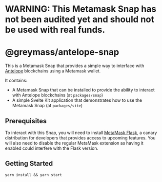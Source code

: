# WARNING: This Metamask Snap has not been audited yet and should not be used with real funds.

# @greymass/antelope-snap

This is a Metamask Snap that provides a simple way to interface with [Antelope](https://eosnetwork.com/antelope/) blockchains using a Metamask wallet.

It contains:

- A Metamask Snap that can be installed to provide the ability to interact with Antelope blockchains (at `packages/snap`)
- A simple Svelte Kit application that demonstrates how to use the Metamask Snap (at `packages/site`)

## Prerequisites

To interact with this Snap, you will need to install [MetaMask Flask](https://metamask.io/flask/),
a canary distribution for developers that provides access to upcoming features. You will also need to disable the regular MetaMask extension as having it enabled could interfere with the Flask version.

## Getting Started

```shell
yarn install && yarn start
```
